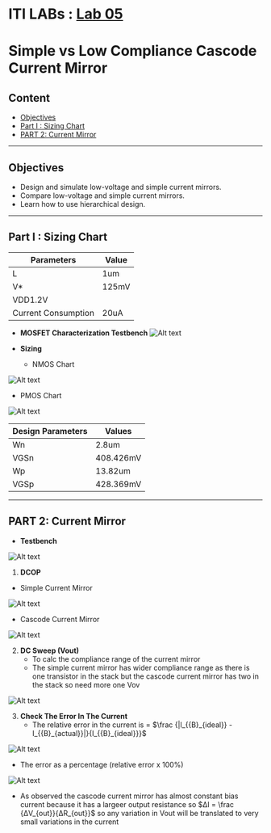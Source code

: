 # ITI LABs : [Lab 05](https://drive.google.com/file/d/1YSL6CpFM57gZGhGUivFq9eUMq1y8dxBR/view?usp=drive_link)
# Simple vs Low Compliance Cascode Current Mirror

## Content 

* [Objectives](#objectives)
* [Part I : Sizing Chart](#part-i--sizing-chart) 
* [PART 2: Current Mirror](#part-2-current-mirror) 

----------------------------
## **Objectives**

* Design and simulate low-voltage and simple current mirrors.
* Compare low-voltage and simple current mirrors.
* Learn how to use hierarchical design.

----------------------------
## **Part I : Sizing Chart**

|Parameters|Value|
|-|-|
|L|1um|
|V*|125mV|
|VDD1.2V|
|Current Consumption|20uA|

* **MOSFET Characterization Testbench**
![Alt text](image-1.png)

* **Sizing**
    * NMOS Chart

![Alt text](image.png)

* PMOS Chart

![Alt text](image-2.png)

|Design Parameters|Values|
|-|-|
|Wn|2.8um|
|VGSn|408.426mV|
|Wp|13.82um|
|VGSp|428.369mV|

----------------------------
## **PART 2: Current Mirror**

* **Testbench**

![Alt text](image-5.png)

1. **DCOP**

* Simple Current Mirror

![Alt text](image-3.png)

* Cascode Current Mirror 

![Alt text](image-4.png)

2. **DC Sweep (Vout)**
    * To calc the compliance range of the current mirror
    * The simple current mirror has wider compliance range as there is one transistor in the stack but the cascode current mirror has two in the stack so need more one Vov

![Alt text](image-6.png)

3. **Check The Error In The Current**
    * The relative error in the current is = $\frac {|I_{{B}_{ideal}} - I_{{B}_{actual}}|}{I_{{B}_{ideal}}}$

![Alt text](image-8.png)

* The error as a percentage (relative error x 100%) 

![Alt text](image-7.png)

* As observed the cascode current mirror has almost constant bias current because it has a largeer output resistance so $ΔI = \frac {ΔV_{out}}{ΔR_{out}}$ so any variation in Vout will be translated to very small variations in the current


